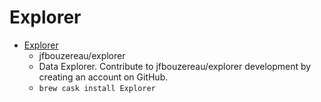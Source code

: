 # Explorer
- [Explorer](https://github.com/jfbouzereau/explorer)
  -  jfbouzereau/explorer
  - Data Explorer. Contribute to jfbouzereau/explorer development by creating an account on GitHub.
  - `brew cask install Explorer`
